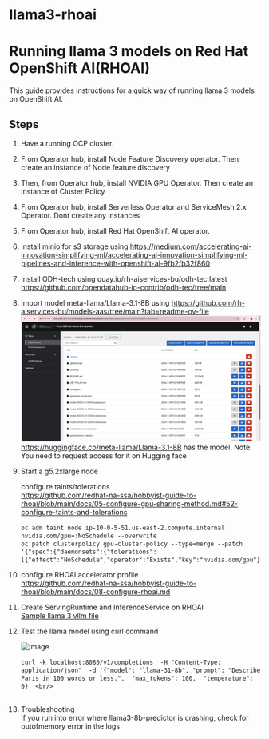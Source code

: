 # llama3-rhoai
# Running llama 3 models on Red Hat OpenShift AI(RHOAI)

This guide provides instructions for a quick way of running llama 3 models on OpenShift AI.<br/>

##  Steps

1. Have a running OCP cluster.

2. From Operator hub, install Node Feature Discovery operator. Then create an instance of Node feature discovery<br/>
3. Then, from Operator hub, install NVIDIA GPU Operator. Then create an instance of Cluster Policy<br/>
4. From Operator hub, install Serverless Operator and ServiceMesh 2.x Operator. Dont create any instances<br/>
5. From Operator hub, install Red Hat OpenShift AI operator.<br/>
6. Install minio for s3 storage using https://medium.com/accelerating-ai-innovation-simplifying-ml/accelerating-ai-innovation-simplifying-ml-pipelines-and-inference-with-openshift-ai-9fb2fb32f860 <br/>
7. Install ODH-tech using quay.io/rh-aiservices-bu/odh-tec:latest  <br/>
    https://github.com/opendatahub-io-contrib/odh-tec/tree/main  <br/>
8. Import  model meta-llama/Llama-3.1-8B using  https://github.com/rh-aiservices-bu/models-aas/tree/main?tab=readme-ov-file    <br/>
   <img width="987" alt="image" src="images/llama-31-8b-loading-model.png"> <br>
   https://huggingface.co/meta-llama/Llama-3.1-8B has the model. Note: You need to request access for it on Hugging face
9. Start a g5.2xlarge node <br/>

   configure taints/tolerations <br/>
   https://github.com/redhat-na-ssa/hobbyist-guide-to-rhoai/blob/main/docs/05-configure-gpu-sharing-method.md#52-configure-taints-and-tolerations <br/>

   ```
   oc adm taint node ip-10-0-5-51.us-east-2.compute.internal nvidia.com/gpu=:NoSchedule --overwrite
   oc patch clusterpolicy gpu-cluster-policy --type=merge --patch '{"spec":{"daemonsets":{"tolerations":[{"effect":"NoSchedule","operator":"Exists","key":"nvidia.com/gpu"}]}}}'

10. configure RHOAI accelerator profile <br/>
    https://github.com/redhat-na-ssa/hobbyist-guide-to-rhoai/blob/main/docs/08-configure-rhoai.md <br/>

11. Create ServingRuntime and InferenceService on RHOAI
    <br/> [Sample llama 3 vllm file ](sample-llama-31-8b.yml)

13. Test the llama model using curl command

    <img width="987" alt="image" src="images/llama-31-8b.png">

    ```
    curl -k localhost:8080/v1/completions  -H "Content-Type: application/json"  -d '{"model": "llama-31-8b", "prompt": "Describe Paris in 100 words or less.",  "max_tokens": 100,  "temperature": 0}' <br/>

    
14. Troubleshooting <br/>
    If you run into error where llama3-8b-predictor is crashing, check for outofmemory error in the logs
    
